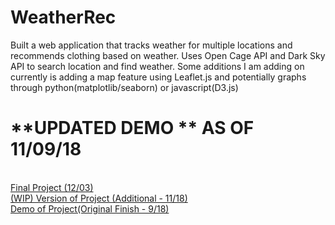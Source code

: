 # WeatherRec 
Built a web application that tracks weather for multiple locations and recommends clothing based on weather. Uses Open Cage API and Dark Sky API to search location and find weather. Some additions I am adding on currently is adding a map feature using Leaflet.js and potentially graphs through python(matplotlib/seaborn) or javascript(D3.js)
<br/>
# **UPDATED DEMO ** AS OF 11/09/18
<br/>
<a href="https://youtu.be/3zHQ5EaMroA"> Final Project (12/03) </a> <br/>
<a href="https://streamable.com/gvlgo"> (WIP) Version of Project (Additional - 11/18)</a> <br/>
<a href="https://streamable.com/j9q25"> Demo of Project(Original Finish - 9/18) </a>
<br/><br/>


